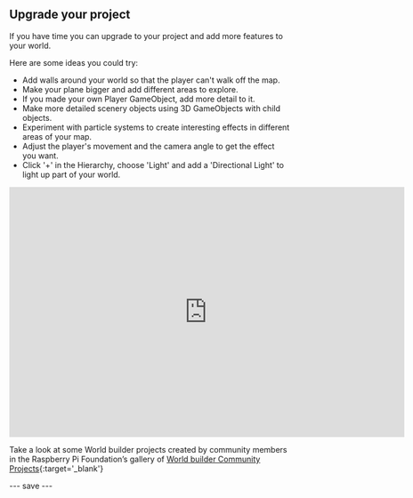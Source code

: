 ## Upgrade your project

If you have time you can upgrade to your project and add more features to your world. 

Here are some ideas you could try:
- Add walls around your world so that the player can't walk off the map.
- Make your plane bigger and add different areas to explore.
- If you made your own Player GameObject, add more detail to it. 
- Make more detailed scenery objects using 3D GameObjects with child objects. 
- Experiment with particle systems to create interesting effects in different areas of your map. 
- Adjust the player's movement and the camera angle to get the effect you want. 
- Click '+' in the Hierarchy, choose 'Light' and add a 'Directional Light' to light up part of your world.

<iframe allowtransparency="true" width="710" height="450" src="https://world-builder-ms.rpfilt.repl.co" frameborder="0"></iframe>

Take a look at some World builder projects created by community members in the Raspberry Pi Foundation’s gallery of [World builder Community Projects](https://wke.lt/w/s/IlaRMQ){:target='_blank'}

--- save ---
